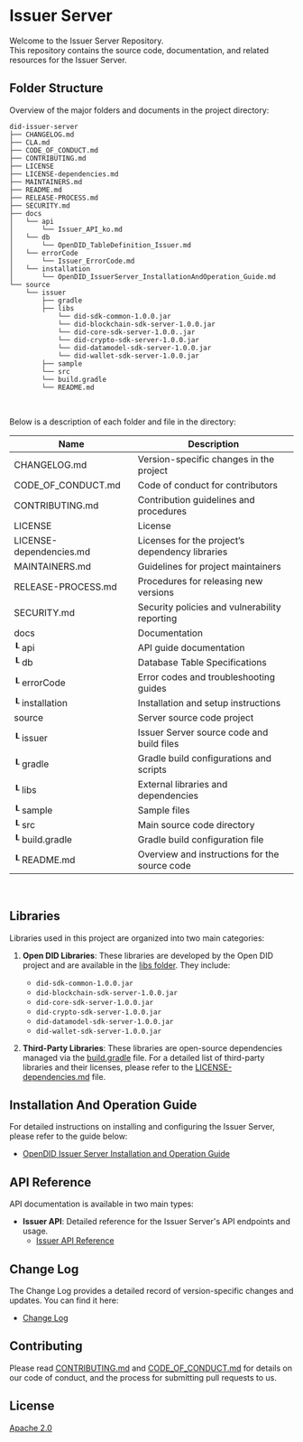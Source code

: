 Issuer Server
==

Welcome to the Issuer Server Repository. <br>
This repository contains the source code, documentation, and related resources for the Issuer Server.

## Folder Structure
Overview of the major folders and documents in the project directory:

```
did-issuer-server
├── CHANGELOG.md
├── CLA.md
├── CODE_OF_CONDUCT.md
├── CONTRIBUTING.md
├── LICENSE
├── LICENSE-dependencies.md
├── MAINTAINERS.md
├── README.md
├── RELEASE-PROCESS.md
├── SECURITY.md
├── docs
│   └── api
│       └── Issuer_API_ko.md
│   └── db
│       └── OpenDID_TableDefinition_Issuer.md
│   └── errorCode
│       └── Issuer_ErrorCode.md
│   └── installation
│       └── OpenDID_IssuerServer_InstallationAndOperation_Guide.md
└── source
    └── issuer
        ├── gradle
        ├── libs
            └── did-sdk-common-1.0.0.jar
            └── did-blockchain-sdk-server-1.0.0.jar
            └── did-core-sdk-server-1.0.0..jar
            └── did-crypto-sdk-server-1.0.0.jar
            └── did-datamodel-sdk-server-1.0.0.jar
            └── did-wallet-sdk-server-1.0.0.jar
        ├── sample
        └── src
        └── build.gradle
        └── README.md
```

<br/>

Below is a description of each folder and file in the directory:

| Name                    | Description                                     |
| ----------------------- | ----------------------------------------------- |
| CHANGELOG.md            | Version-specific changes in the project         |
| CODE_OF_CONDUCT.md      | Code of conduct for contributors                |
| CONTRIBUTING.md         | Contribution guidelines and procedures          |
| LICENSE                 | License                                         |
| LICENSE-dependencies.md | Licenses for the project’s dependency libraries |
| MAINTAINERS.md          | Guidelines for project maintainers              |
| RELEASE-PROCESS.md      | Procedures for releasing new versions           |
| SECURITY.md             | Security policies and vulnerability reporting   |
| docs                    | Documentation                                   |
| ┖ api                   | API guide documentation                         |
| ┖ db                    | Database Table Specifications                   |
| ┖ errorCode             | Error codes and troubleshooting guides          |
| ┖ installation          | Installation and setup instructions             |
| source                  | Server source code project                      |
| ┖ issuer                | Issuer Server source code and build files       |
|   ┖ gradle              | Gradle build configurations and scripts         |
|   ┖ libs                | External libraries and dependencies             |
|   ┖ sample              | Sample files                                    |
|   ┖ src                 | Main source code directory                      |
|   ┖ build.gradle        | Gradle build configuration file                 |
|   ┖ README.md           | Overview and instructions for the source code   |

<br/>


## Libraries

Libraries used in this project are organized into two main categories:

1. **Open DID Libraries**: These libraries are developed by the Open DID project and are available in the [libs folder](source/issuer/libs). They include:

   - `did-sdk-common-1.0.0.jar`
   - `did-blockchain-sdk-server-1.0.0.jar`
   - `did-core-sdk-server-1.0.0.jar`
   - `did-crypto-sdk-server-1.0.0.jar`
   - `did-datamodel-sdk-server-1.0.0.jar`
   - `did-wallet-sdk-server-1.0.0.jar`

2. **Third-Party Libraries**: These libraries are open-source dependencies managed via the [build.gradle](source/issuer/build.gradle) file. For a detailed list of third-party libraries and their licenses, please refer to the [LICENSE-dependencies.md](LICENSE-dependencies.md) file.

## Installation And Operation Guide

For detailed instructions on installing and configuring the Issuer Server, please refer to the guide below:
- [OpenDID Issuer Server Installation and Operation Guide](docs/installation/OpenDID_IssuerServer_InstallationAndOperation_Guide.md)  

## API Reference

API documentation is available in two main types:

- **Issuer API**: Detailed reference for the Issuer Server's API endpoints and usage.
  - [Issuer API Reference](docs/api/Issuer_API_ko.md)

## Change Log

The Change Log provides a detailed record of version-specific changes and updates. You can find it here:
- [Change Log](./CHANGELOG.md)  

## Contributing

Please read [CONTRIBUTING.md](CONTRIBUTING.md) and [CODE_OF_CONDUCT.md](CODE_OF_CONDUCT.md) for details on our code of conduct, and the process for submitting pull requests to us.

## License
[Apache 2.0](LICENSE)